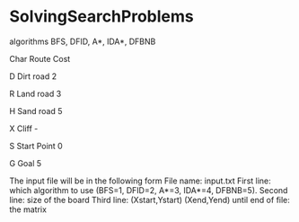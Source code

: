 # SolvingSearchProblems
algorithms BFS, DFID, A*, IDA*, DFBNB




Char    Route         Cost

D       Dirt road     2

R       Land road     3

H       Sand road     5

X       Cliff         -

S       Start Point   0

G       Goal          5


The input file will be in the following form
File name: input.txt
First line: which algorithm to use (BFS=1, DFID=2, A*=3, IDA*=4, DFBNB=5).
Second line: size of the board
Third line: (Xstart,Ystart) (Xend,Yend)
until end of file: the matrix
